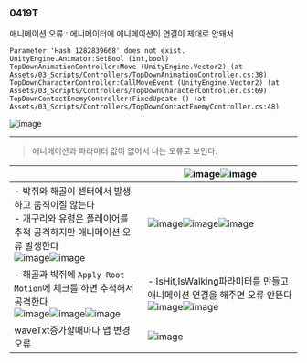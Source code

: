 ### 0419T  

애니메이션 오류 : 에니메이터에 애니메이션이 연결이 제대로 안돼서 



```
Parameter 'Hash 1282839668' does not exist.
UnityEngine.Animator:SetBool (int,bool)
TopDownAnimationController:Move (UnityEngine.Vector2) (at Assets/03_Scripts/Controllers/TopDownAnimationController.cs:38)
TopDownCharacterController:CallMoveEvent (UnityEngine.Vector2) (at Assets/03_Scripts/Controllers/TopDownCharacterController.cs:69)
TopDownContactEnemyController:FixedUpdate () (at Assets/03_Scripts/Controllers/TopDownContactEnemyController.cs:48)

```  


 

![image](https://github.com/s8st/20240320FinalProject/assets/153998744/c63f1709-476e-43d7-aed1-dcb88bd4f56c)  


---  

> 애니메이션과 파라미터 값이 없어서 나는 오류로 보인다.

||![image](https://github.com/s8st/20240320FinalProject/assets/153998744/40c3cc35-1438-471b-9c2d-519bdeb0c34c)![image](https://github.com/s8st/20240320FinalProject/assets/153998744/0cefa44f-e03b-4da8-9d78-a2e62241661c)|
|--|--|
|- 박쥐와 해골이 센터에서 발생하고 움직이질 않는다<br>- 개구리와 유령은 플레이어를 추적 공격하지만 애니메이션 오류 발생한다<br>![image](https://github.com/s8st/20240320FinalProject/assets/153998744/6b20c6fa-dd94-4027-88b4-35ba5e915a22)![image](https://github.com/s8st/20240320FinalProject/assets/153998744/d428e376-ab31-41f6-89e6-eac7115214e0)|![image](https://github.com/s8st/20240320FinalProject/assets/153998744/2bd48481-1a41-474d-a21b-9deb58f35964)![image](https://github.com/s8st/20240320FinalProject/assets/153998744/ae7d9517-c09a-4af5-92f9-a17ffa65582f)![image](https://github.com/s8st/20240320FinalProject/assets/153998744/28c1a78c-8542-43ae-a99f-2d11d13e2e01)|
|- 해골과 박쥐에 `Apply Root Motion`에 체크를 하면 추적해서 공격한다<br>![image](https://github.com/s8st/20240320FinalProject/assets/153998744/b1661e65-db8c-4f72-b31a-99574a21378a)![image](https://github.com/s8st/20240320FinalProject/assets/153998744/260e1110-7cc0-49ac-8322-068fb1aa111b)![image](https://github.com/s8st/20240320FinalProject/assets/153998744/94c58850-91b7-4f65-902c-17b5a3f11ee5)|- IsHit,IsWalking파라미터를 만들고 애니메이션 연결을 해주면 오류 안뜬다<br>![image](https://github.com/s8st/20240320FinalProject/assets/153998744/9c34d9c8-09e7-4284-af23-a2a0577e9f96)![image](https://github.com/s8st/20240320FinalProject/assets/153998744/d822e2f0-1a3d-48af-9325-e6f69d789f09)|
|waveTxt증가할때마다 맵 변경 오류<br>|![image](https://github.com/s8st/20240320FinalProject/assets/153998744/22901e52-b59d-42b0-b468-66847237354a)|
